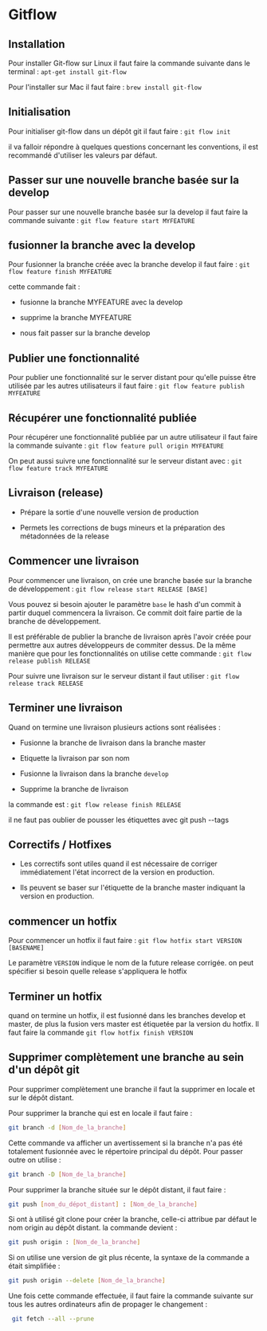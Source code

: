 # Gitflow

## Installation

Pour installer Git-flow sur Linux il faut faire la commande suivante dans le terminal : `apt-get install git-flow`

Pour l'installer sur Mac il faut faire : `brew install git-flow`

## Initialisation

Pour initialiser git-flow dans un dépôt git il faut faire : `git flow init`

il va falloir répondre à quelques questions concernant les conventions, il est recommandé d'utiliser les valeurs par défaut.

## Passer sur une nouvelle branche basée sur la develop

Pour passer sur une nouvelle branche basée sur la develop il faut faire la commande suivante : `git flow feature start MYFEATURE`

## fusionner la branche avec la develop

Pour fusionner la branche créée avec la branche develop il faut faire : `git flow feature finish MYFEATURE`

cette commande fait :

*   fusionne la branche MYFEATURE avec la develop

*   supprime la branche MYFEATURE

*   nous fait passer sur la branche develop

## Publier une fonctionnalité 

Pour publier une fonctionnalité sur le server distant pour qu'elle puisse être utilisée par les autres utilisateurs il faut faire : 
`git flow feature publish MYFEATURE`

## Récupérer une fonctionnalité publiée 

Pour récupérer une fonctionnalité publiée par un autre utilisateur il faut faire la commande suivante :
`git flow feature pull origin MYFEATURE`

On peut aussi suivre une fonctionnalité sur le serveur distant avec : `git flow feature track MYFEATURE`

## Livraison (release)

*   Prépare la sortie d'une nouvelle version de production

*   Permets les corrections de bugs mineurs et la préparation des métadonnées de la release

## Commencer une livraison 

Pour commencer une livraison, on crée une branche basée sur la branche de développement : `git flow release start RELEASE [BASE]`

Vous pouvez si besoin ajouter le paramètre `base` le hash d'un commit à partir duquel commencera la livraison. Ce commit doit faire partie de la branche de développement.

Il est préférable de publier la branche de livraison après l'avoir créée pour permettre aux autres développeurs de commiter dessus. De la même manière que pour les fonctionnalités on utilise cette commande : `git flow release publish RELEASE`

Pour suivre une livraison sur le serveur distant il faut utiliser : 
`git flow release track RELEASE`

## Terminer une livraison

Quand on termine une livraison plusieurs actions sont réalisées : 

*   Fusionne la branche de livraison dans la branche master

*   Etiquette la livraison par son nom 

*   Fusionne la livraison dans la branche `develop`

*   Supprime la branche de livraison

la commande est : `git flow release finish RELEASE`

il ne faut pas oublier de pousser les étiquettes avec git push --tags

## Correctifs / Hotfixes

*   Les correctifs sont utiles quand il est nécessaire de corriger immédiatement l'état incorrect de la version en production.

*   Ils peuvent se baser sur l'étiquette de la branche master indiquant la version en production.

## commencer un hotfix 

Pour commencer un hotfix il faut faire : `git flow hotfix start VERSION [BASENAME]`

Le paramètre `VERSION` indique le nom de la future release corrigée. on peut spécifier si besoin quelle release s'appliquera le hotfix

## Terminer un hotfix 

quand on termine un hotfix, il est fusionné dans les branches develop et master, de plus la fusion vers master est étiquetée par la version du hotfix. Il faut faire la commande `git flow hotfix finish VERSION `

## Supprimer complètement une branche au sein d'un dépôt git

Pour supprimer complètement une branche il faut la supprimer en locale et sur le dépôt distant.

Pour supprimer la branche qui est en locale il faut faire :
```bash
git branch -d [Nom_de_la_branche]
```

Cette commande va afficher un avertissement si la branche n'a pas été totalement fusionnée avec le répertoire principal du dépôt. Pour passer outre on utilise :
```bash
git branch -D [Nom_de_la_branche]
```

Pour supprimer la branche située sur le dépôt distant, il faut faire : 
```bash
git push [nom_du_dépot_distant] : [Nom_de_la_branche]
```

Si ont à utilisé git clone pour créer la branche, celle-ci attribue par défaut le nom origin au dépôt distant. la commande devient :
```bash
git push origin : [Nom_de_la_branche]
```

Si on utilise une version de git plus récente, la syntaxe de la commande a était simplifiée : 
```bash
git push origin --delete [Nom_de_la_branche]
```

Une fois cette commande effectuée, il faut faire la commande suivante sur tous les autres ordinateurs afin de propager le changement : 

```bash
 git fetch --all --prune
```
